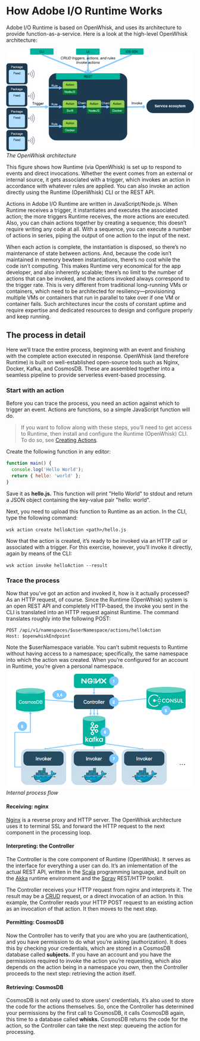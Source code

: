 # How Adobe I/O Runtime Works

Adobe I/O Runtime is based on OpenWhisk, and uses its architecture to provide function-as-a-service. Here is a look at the high-level OpenWhisk architecture:

![The OpenWhisk architecture](../img/howitworks_f01.png 'The OpenWhisk architecture')
_The OpenWhisk architecture_

This figure shows how Runtime (via OpenWhisk) is set up to respond to events and direct invocations. Whether the event comes from an external or internal source, it gets associated with a trigger, which invokes an action in accordance with whatever rules are applied. You can also invoke an action directly using the Runtime (OpenWhisk) CLI or the REST API.

Actions in Adobe I/O Runtime are written in JavaScript/Node.js. When Runtime receives a trigger, it instantiates and executes the associated action; the more triggers Runtime receives, the more actions are executed. Also, you can chain actions together by creating a sequence; this doesn&rsquo;t require writing any code at all. With a sequence, you can execute a number of actions in series, piping the output of one action to the input of the next.

When each action is complete, the instantiation is disposed, so there&rsquo;s no maintenance of state between actions. And, because the code isn&rsquo;t maintained in memory bewteen instantiations, there&rsquo;s no cost while the code isn&rsquo;t computing. This makes Runtime very economical for the app developer, and also inherently scalable; there&rsquo;s no limit to the number of actions that can be invoked, and the actions invoked always correspond to the trigger rate. This is very different from traditional long-running VMs or containers, which need to be architected for resiliency&mdash;provisioning multiple VMs or containers that run in parallel to take over if one VM or container fails. Such architectures incur the costs of constant uptime and require expertise and dedicated resources to design and configure properly and keep running.

## The process in detail

Here we&rsquo;ll trace the entire process, beginning with an event and finishing with the complete action executed in response. OpenWhisk (and therefore Runtime) is built on well-established open-source tools such as Nginx, Docker, Kafka, and CosmosDB. These are assembled together into a seamless pipeline to provide serverless event-based processing.

### Start with an action

Before you can trace the process, you need an action against which to trigger an event. Actions are functions, so a simple JavaScript function will do.

> If you want to follow along with these steps, you&rsquo;ll need to get access to Runtime, then install and configure the Runtime (OpenWhisk) CLI. To do so, see [Creating Actions](../guides/creating_actions.md 'Creating Actions').

Create the following function in any editor:

```js
function main() {
  console.log('Hello World');
  return { hello: 'world' };
}
```

Save it as **hello.js.** This function will print "Hello World" to stdout and return a JSON object containing the key-value pair "hello: world".

Next, you need to upload this function to Runtime as an action. In the CLI, type the following command:

`wsk action create helloAction <path>/hello.js`

Now that the action is created, it&rsquo;s ready to be invoked via an HTTP call or associated with a trigger. For this exercise, however, you&rsquo;ll invoke it directly, again by means of the CLI:

`wsk action invoke helloAction --result`

### Trace the process

Now that you&rsquo;ve got an action and invoked it, how is it actually processed? As an HTTP request, of course. Since the Runtime (OpenWhisk) system is an open REST API and completely HTTP-based, the invoke you sent in the CLI is translated into an HTTP request against Runtime. The command translates roughly into the following POST:

```
POST /api/v1/namespaces/$userNamespace/actions/helloAction
Host: $openwhiskEndpoint
```

Note the $userNamespace variable. You can&rsquo;t submit requests to Runtime without having access to a namespace; specifically, the same namespace into which the action was created. When you&rsquo;re configured for an account in Runtime, you&rsquo;re given a personal namespace.
![Internal process flow](../img/howitworks_f02.png 'Internal process flow')
_Internal process flow_

#### Receiving: nginx

[Nginx](https://www.nginx.com/ 'Nginx') is a reverse proxy and HTTP server. The OpenWhisk architecture uses it to terminal SSL and forward the HTTP request to the next component in the processing loop.

#### Interpreting: the Controller

The Controller is the core component of Runtime (OpenWhisk). It serves as the interface for everything a user can do. It&rsquo;s an imlementation of the actual REST API, written in the [Scala](https://www.scala-lang.org/ 'Scala programming language') programming language, and built on the [Akka](https://akka.io/ 'Akka runtime') runtime environment and the [Spray](http://spray.io/ 'Spray toolkit') REST/HTTP toolkit.

The Controller receives your HTTP request from nginx and interprets it. The result may be a [CRUD](https://en.wikipedia.org/wiki/Create,_read,_update_and_delete) request, or a direct invocation of an action. In this example, the Controller reads your HTTP POST request to an existing action as an invocation of that action. It then moves to the next step.

#### Permitting: CosmosDB

Now the Controller has to verify that you are who you are (authentication), and you have permission to do what you&rsquo;re asking (authorization). It does this by checking your credentials, which are stored in a CosmosDB database called **subjects.** If you have an account and you have the permissions required to invoke the action you&rsquo;re requesting, which also depends on the action being in a namespace you own, then the Controller proceeds to the next step: retrieving the action itself.

#### Retrieving: CosmosDB

CosmosDB is not only used to store users&rsquo; credentials, it&rsquo;s also used to store the code for the actions themselves. So, once the Controller has determined your permissions by the first call to CosmosDB, it calls CosmosDB again, this time to a database called **whisks.** CosmosDB returns the code for the action, so the Controller can take the next step: queueing the action for processing.
